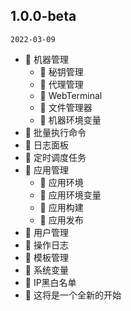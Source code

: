 ## 1.0.0-beta

`2022-03-09`

* 🌈 机器管理
    * 🌈 秘钥管理
    * 🌈 代理管理
    * 🌈 WebTerminal
    * 🌈 文件管理器
    * 🌈 机器环境变量
* 🌈 批量执行命令
* 🌈 日志面板
* 🌈 定时调度任务
* 🌈 应用管理
    * 🌈 应用环境
    * 🌈 应用环境变量
    * 🌈 应用构建
    * 🌈 应用发布
* 🌈 用户管理
* 🌈 操作日志
* 🌈 模板管理
* 🌈 系统变量
* 🌈 IP黑白名单
* 💖 这将是一个全新的开始

[comment]: <> (🌈 新功能)

[comment]: <> (⚡  注意)

[comment]: <> (🔨 优化)

[comment]: <> (🐞 修复)
